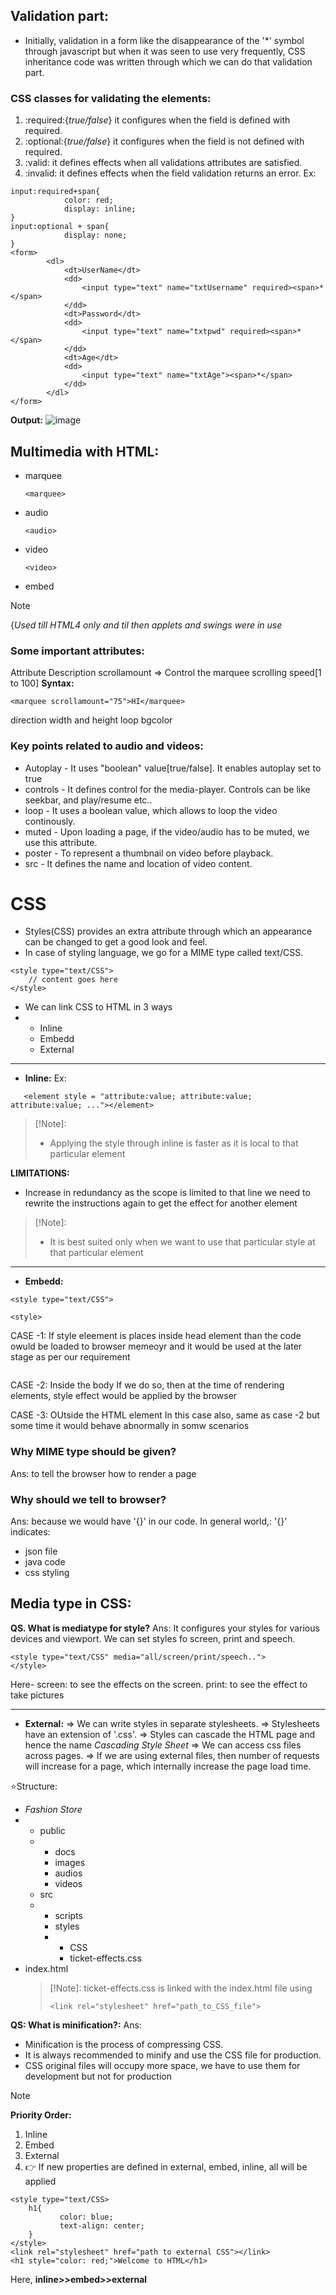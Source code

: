 ## Validation part:

* Initially, validation in a form like the disappearance of the '*' symbol through javascript but when it was seen to use very frequently, CSS inheritance code was written through which we can do that validation part. 

### CSS classes for validating the elements:
1. :required:{_true/false_} it configures when the field is defined with required.
2. :optional:{_true/false_} it configures when the field is not defined with required.
3. :valid: it defines effects when all validations attributes are satisfied.
4. :invalid: it defines effects when the field validation returns an error.
Ex:
```
input:required+span{
            color: red;
            display: inline;
}
input:optional + span{
            display: none;
}
<form>
        <dl>
            <dt>UserName</dt>
            <dd>
                <input type="text" name="txtUsername" required><span>*</span>
            </dd>
            <dt>Password</dt>
            <dd>
                <input type="text" name="txtpwd" required><span>*</span>
            </dd>
            <dt>Age</dt>
            <dd>
                <input type="text" name="txtAge"><span>*</span>
            </dd>
        </dl>
</form>
```

**Output:**
![image](https://github.com/user-attachments/assets/08339fea-3b52-419b-a758-5684d1bb3edd)


## Multimedia with HTML:

* marquee
  ```
  <marquee>
  ```
* audio
  ```
  <audio>
  ```
* video
  ```
  <video>
  ```
* embed
>[!Note]
> {_Used till HTML4 only and til then applets and swings were in use_

### Some important attributes:
Attribute       Description
scrollamount     => Control the marquee scrolling speed[1 to 100]
**Syntax:**
```
<marquee scrollamount="75">HI</marquee>
```
direction
width and height
loop
bgcolor



### Key points related to audio and videos:
* Autoplay - It uses "boolean" value[true/false]. It enables autoplay set to true
* controls - It defines control for the media-player. Controls can be like seekbar, and play/resume etc..
* loop - It uses a boolean value, which allows to loop the video continously.
* muted - Upon loading a page, if the video/audio has to be muted, we use this attribute.
* poster - To represent a thumbnail on video before playback.
* src - It defines the name and location of video content.


# CSS
 - Styles(CSS) provides an extra attribute through which an appearance can be changed to get a good look and feel.
 - In case of styling language, we go for a MIME type called text/CSS.
```
<style type="text/CSS">
    // content goes here
</style>
```
 * We can link CSS to HTML in 3 ways
 * * Inline
   * Embedd
   * External
  
___________________________________________________________________________________________________________________________
* **Inline:**
Ex:
```
   <element style = "attribute:value; attribute:value; attribute:value; ..."></element>
```
>[!Note]:
>* Applying the style through inline is faster as it is local to that particular element

**LIMITATIONS:**
- Increase in redundancy as the scope is limited to that line we need to rewrite the instructions again to get the effect for another element

>[!Note]:
>* It is best suited only when we want to use that particular style at that particular element
___________________________________________________________________________________________________________________________
* **Embedd:**
```
<style type="text/CSS">

<style>
```
CASE -1: If style eleement is places inside head element than the code owuld be loaded to browser memeoyr and it would be used at the later stage as per our requirement
```
```
CASE -2: Inside the body
If we do so, then at the time of rendering elements, style effect would be applied by the browser

CASE -3: OUtside the HTML element
In this case also, same as case -2  but some time it would behave abnormally in somw scenarios

### Why MIME type should be given?
Ans: to tell the browser how to render a page
### Why should we tell to browser?
Ans: because we would have '{}' in our code. In general world,:
'{}' indicates:
- json file
- java code
- css styling


## Media type in CSS:

**QS. What is mediatype for style?**
Ans: 
It configures your styles for various devices and viewport.
We can set styles fo screen, print and speech.
```
<style type="text/CSS" media="all/screen/print/speech..">
</style>
```
Here-
screen: to see the effects on the screen.
print: to see the effect to take pictures

___________________________________________________________________________________________________________________________
* **External:**
  => We can write styles in separate stylesheets.
  => Stylesheets have an extension of '.css'.
  => Styles can cascade the HTML page and hence the name _Cascading Style Sheet_
  => We can access css files across pages.
  => If we are using external files, then number of requests will increase for a page, which internally increase the page load time.
  
⭐Structure:

- _Fashion Store_
- * public
  * * docs
    * images
    * audios
    * videos
  * src
  * * scripts
    * styles
    * - CSS
      - ticket-effects.css
- index.html
  >[!Note]:
  > ticket-effects.css is linked with the index.html file using
  > ```
  > <link rel="stylesheet" href="path_to_CSS_file">
  > ```

**QS: What is minification?:**
Ans:
- Minification is the process of compressing CSS.
- It is always recommended to minify and use the CSS file for production.
- CSS original files will occupy more space, we have to use them for development but not for production

>[!Note]
>  **Priority Order:**
> 1. Inline
> 2. Embed
> 3. External
> 4. 👉 If new properties are defined in external, embed, inline, all will be applied

```
<style type="text/CSS>
    h1{
           color: blue;
           text-align: center;
    }
</style>
<link rel="stylesheet" href="path to external CSS"></link>
<h1 style="color: red;">Welcome to HTML</h1>
```
Here, **inline>>embed>>external**
